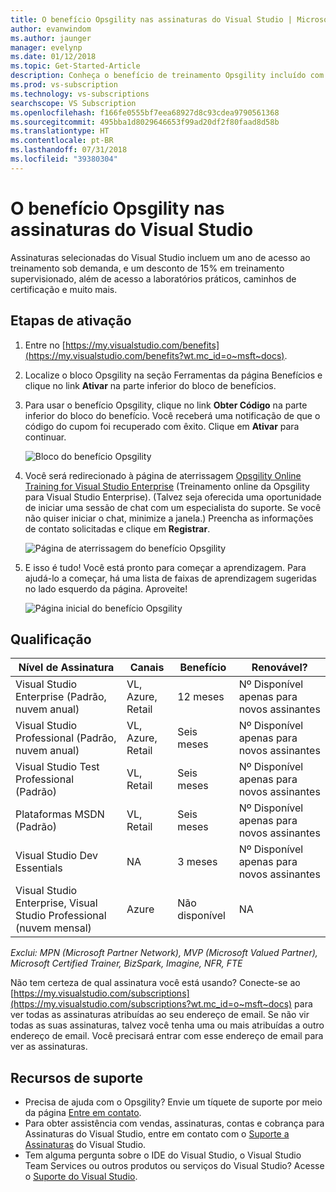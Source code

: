 ```yaml
---
title: O benefício Opsgility nas assinaturas do Visual Studio | Microsoft Docs
author: evanwindom
ms.author: jaunger
manager: evelynp
ms.date: 01/12/2018
ms.topic: Get-Started-Article
description: Conheça o benefício de treinamento Opsgility incluído com a assinatura selecionada do Visual Studio.
ms.prod: vs-subscription
ms.technology: vs-subscriptions
searchscope: VS Subscription
ms.openlocfilehash: f166fe0555bf7eea68927d8c93cdea9790561368
ms.sourcegitcommit: 495bba1d8029646653f99ad20df2f80faad8d58b
ms.translationtype: HT
ms.contentlocale: pt-BR
ms.lasthandoff: 07/31/2018
ms.locfileid: "39380304"
---
```

# <a name="the-opsgility-benefit-in-visual-studio-subscriptions"></a>O benefício Opsgility nas assinaturas do Visual Studio

Assinaturas selecionadas do Visual Studio incluem um ano de acesso ao treinamento sob demanda, e um desconto de 15% em treinamento supervisionado, além de acesso a laboratórios práticos, caminhos de certificação e muito mais.

## <a name="activation-steps"></a>Etapas de ativação
1.  Entre no [https://my.visualstudio.com/benefits](https://my.visualstudio.com/benefits?wt.mc_id=o~msft~docs).

2.  Localize o bloco Opsgility na seção Ferramentas da página Benefícios e clique no link **Ativar** na parte inferior do bloco de benefícios.

3.  Para usar o benefício Opsgility, clique no link **Obter Código** na parte inferior do bloco do benefício.   Você receberá uma notificação de que o código do cupom foi recuperado com êxito.  Clique em **Ativar** para continuar.

    ![Bloco do benefício Opsgility](_img\vs-opsgility\vs-opsgility-tile.png)


4.  Você será redirecionado à página de aterrissagem [Opsgility Online Training for Visual Studio Enterprise](https://www.opsgility.com/vse) (Treinamento online da Opsgility para Visual Studio Enterprise).  (Talvez seja oferecida uma oportunidade de iniciar uma sessão de chat com um especialista do suporte.  Se você não quiser iniciar o chat, minimize a janela.)  Preencha as informações de contato solicitadas e clique em **Registrar**.

    ![Página de aterrissagem do benefício Opsgility](_img\vs-opsgility\vs-opsgility-registration.png)

5.  E isso é tudo!  Você está pronto para começar a aprendizagem.  Para ajudá-lo a começar, há uma lista de faixas de aprendizagem sugeridas no lado esquerdo da página.  Aproveite!

    ![Página inicial do benefício Opsgility](_img\vs-opsgility\vs-opsgility-home-cropped.png)

## <a name="eligibility"></a>Qualificação
| Nível de Assinatura                                                 |     Canais                                            | Benefício                                                          | Renovável?    |
|--------------------------------------------------------------------|---------------------------------------------------------|------------------------------------------------------------------|---------------|
| Visual Studio Enterprise (Padrão, nuvem anual)   | VL, Azure, Retail | 12 meses       |  Nº  Disponível apenas para novos assinantes          |
| Visual Studio Professional (Padrão, nuvem anual) | VL, Azure, Retail                                       | Seis meses                                                            |Nº  Disponível apenas para novos assinantes         |
| Visual Studio Test Professional (Padrão)                         | VL, Retail                                              | Seis meses                                             |  Nº  Disponível apenas para novos assinantes         |
| Plataformas MSDN (Padrão)                                          | VL, Retail                                              | Seis meses                                              | Nº  Disponível apenas para novos assinantes         |
| Visual Studio Dev Essentials | NA  | 3 meses |Nº  Disponível apenas para novos assinantes |
| Visual Studio Enterprise, Visual Studio Professional (nuvem mensal) | Azure                                       | Não disponível                                                           |NA|

*Exclui: MPN (Microsoft Partner Network), MVP (Microsoft Valued Partner), Microsoft Certified Trainer, BizSpark, Imagine, NFR, FTE*

Não tem certeza de qual assinatura você está usando?  Conecte-se ao [https://my.visualstudio.com/subscriptions](https://my.visualstudio.com/subscriptions?wt.mc_id=o~msft~docs) para ver todas as assinaturas atribuídas ao seu endereço de email. Se não vir todas as suas assinaturas, talvez você tenha uma ou mais atribuídas a outro endereço de email.  Você precisará entrar com esse endereço de email para ver as assinaturas.

## <a name="support-resources"></a>Recursos de suporte
-  Precisa de ajuda com o Opsgility?  Envie um tíquete de suporte por meio da página [Entre em contato](https://www.opsgility.com/SupportTicket).
-  Para obter assistência com vendas, assinaturas, contas e cobrança para Assinaturas do Visual Studio, entre em contato com o [Suporte a Assinaturas](https://visualstudio.microsoft.com/subscriptions/support/) do Visual Studio.
-  Tem alguma pergunta sobre o IDE do Visual Studio, o Visual Studio Team Services ou outros produtos ou serviços do Visual Studio?  Acesse o [Suporte do Visual Studio](https://visualstudio.microsoft.com/support/).